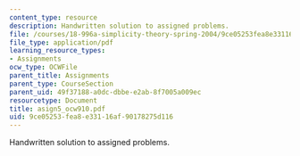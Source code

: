 ```yaml
---
content_type: resource
description: Handwritten solution to assigned problems.
file: /courses/18-996a-simplicity-theory-spring-2004/9ce05253fea8e33116af90178275d116_asign5_ocw910.pdf
file_type: application/pdf
learning_resource_types:
- Assignments
ocw_type: OCWFile
parent_title: Assignments
parent_type: CourseSection
parent_uid: 49f37188-a0dc-dbbe-e2ab-8f7005a009ec
resourcetype: Document
title: asign5_ocw910.pdf
uid: 9ce05253-fea8-e331-16af-90178275d116
---
```

Handwritten solution to assigned problems.

